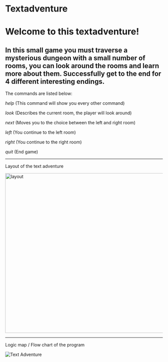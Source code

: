 # Textadventure
<h1>Welcome to this textadventure!</h1>
<h2>In this small game you must traverse a mysterious dungeon with a small number of rooms, you can look around the rooms and learn more about them. Successfully get to the end for 4 different interesting endings.</h2>


The commands are listed below:


<i>help</i> (This command will show you every other command)

<i>look</i> (Describes the current room, the player will look around)

<i>next</i> (Moves you to the choice between the left and right room)

<i>left</i> (You continue to the left room)

<i>right</i> (You continue to the right room)

<i>quit</i> (End game)

<hr>

Layout of the text adventure

<img width="510" alt="layout" src="https://github.com/TheHo1yPeanut/Textadventure/assets/62310583/7803e1d5-c393-41fc-b500-874dac937c60">

<hr>

Logic map / Flow chart of the program

![Text Adventure](https://github.com/TheHo1yPeanut/Textadventure/assets/62310583/238b68cb-7eb9-45a2-93e1-7859c54388e9)
